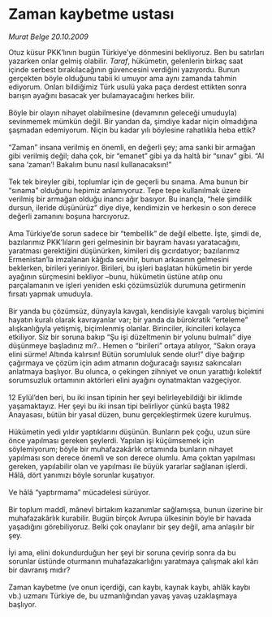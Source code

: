 # Zaman kaybetme ustası

*Murat Belge 20.10.2009*

<div class="taraf_structure_2col_1zq">
<div class="margen_n">



 <p>Otuz küsur PKK’lının bugün Türkiye’ye dönmesini bekliyoruz. Ben bu satırları yazarken onlar gelmiş olabilir. <i>Taraf</i>, hükümetin, gelenlerin birkaç saat içinde serbest bırakılacağının güvencesini verdiğini yazıyordu. Bunun gerçekten böyle olduğunu tabii ki umuyor ama aynı zamanda tahmin ediyorum. Onları bildiğimiz Türk usulü yaka paça derdest ettikten sonra barışın ayağını basacak yer bulamayacağını herkes bilir. <br/><br/>Böyle bir olayın nihayet olabilmesine (devamının geleceği umuduyla) sevinmemek mümkün değil. Bir yandan da, şimdiye kadar niçin olmadığına şaşmadan edemiyorum. Niçin bu kadar yılı böylesine rahatlıkla heba ettik? <br/><br/>“Zaman” insana verilmiş en önemli, en değerli şey; ama sanki bir armağan gibi verilmiş değil; daha çok, bir “emanet” gibi ya da haltâ bir “sınav” gibi. “Al sana ‘zaman’! Bakalım bunu nasıl kullanacaksın!” <br/><br/>Tek tek bireyler gibi, toplumlar için de geçerli bu sınama. Ama bunun bir “sınama” olduğunu hepimiz anlamıyoruz. Tepe tepe kullanılmak üzere verilmiş bir armağan olduğu inancı ağır basıyor. Bu inançla, “hele şimdilik dursun, ileride düşünürüz” diye diye, kendimizin ve herkesin o son derece değerli zamanını boşuna harcıyoruz. <br/><br/>Ama Türkiye’de sorun sadece bir “tembellik” de değil elbette. İşte, şimdi de, bazılarımız PKK’lıların geri gelmesinin bir bayram havası yaratacağını, yaratması gerektiğini düşünürken, kimileri diş gıcırdatıyor; bazılarımız Ermenistan’la imzalanan kâğıda sevinir, bunun arkasının gelmesini beklerken, birileri yeriniyor. Birileri, bu işleri başlatan hükümetin bir yerde ayağının sürçmesini bekliyor –bunu, hükümetin üstüne atılıp onu parçalamanın ve işleri yeniden eski çözümsüzlük durumuna getirmenin fırsatı yapmak umuduyla. <br/><br/>Bir yanda bu çözümsüz, dünyayla kavgalı, kendisiyle kavgalı varoluş biçimini hayatın kuralı olarak kavrayanlar var; bir yanda da bürokratik “erteleme” alışkanlığıyla yetişmiş, biçimlenmiş olanlar. Birinciler, ikincileri kolayca etkiliyor. Siz bir soruna bakıp “Şu işi düzeltmenin bir yolunu bulmalı” diye düşünmeye başladınız mı?.. Hemen o “birileri” ortaya atılıyor, “Sakın oraya elini sürme! Altında kalırsın! Bütün sorumluluk sende olur!” diye bağırıp çağırmaya ve çözüm için adım atmanın doğuracağı sayısız sakıncaları anlatmaya başlıyor. Bu olunca, o çekingen zihniyet ve onun yarattığı kolektif sorumsuzluk ortamının aktörleri elini ayağını oynatmaktan vazgeçiyor. <br/><br/>12 Eylül’den beri, bu iki insan tipinin her şeyi belirleyebildiği bir iklimde yaşamaktayız. Her şeyi bu iki insan tipi belirliyor çünkü başta 1982 Anayasası, bütün bir yasal düzen, bunu gerçekleştirmek üzere kurulmuş. <br/><br/>Hükümetin yedi yıldır yaptıklarını düşünün. Bunların pek çoğu, uzun süre önce yapılması gereken şeylerdi. Yapılan işi küçümsemek için söylemiyorum; böyle bir muhafazakârlık ortamında bunların nihayet yapılması son derece önemli ve son derece olumlu. Ama çoktan yapılması gereken, yapılabilir olan ve yapılması ile büyük yararlar sağlanan işlerdi. Hâlâ, dört yanımızı böyle sorunlar kuşatıyor. <br/><br/>Ve hâlâ “yaptırmama” mücadelesi sürüyor. <br/><br/>Bir toplum maddî, mânevî birtakım kazanımlar sağlamışsa, bunun üzerine bir muhafazakârlık kurabilir. Bugün birçok Avrupa ülkesinin böyle bir havada yaşadığını görebiliyoruz. Belki çok onaylanır bir şey değil, ama anlaşılır bir şey. <br/><br/>İyi ama, elini dokundurduğun her şeyi bir soruna çevirip sonra da bu sorunlar üstünde oturmanın muhafazakarlığını yaratmaya çalışmak akıl kârı bir davranış mıdır? <br/><br/>Zaman kaybetme (ve onun içerdiği, can kaybı, kaynak kaybı, ahlâk kaybı vb.) uzmanı Türkiye de, bu uzmanlığından yavaş yavaş uzaklaşmaya başlıyor.</p>
<br/>
<br/>
<br/>



<br/>


<div id="taraf_not">
</div>

</div>


</div>
